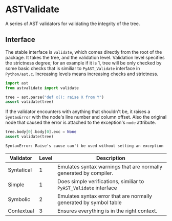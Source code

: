 # ASTValidate

A series of AST validators for validating the integrity of the tree.

## Interface
The stable interface is `validate`, which comes directly from the root of
the package. It takes the tree, and the validation level. Validation level
specifies the strictness degree; for an example if it is 1, tree will be only
checked by some basic checks that is similiar to `PyAST_Validate` interface in
`Python/ast.c`. Increasing levels means increasing checks and strictness.

```py
import ast
from astvalidate import validate

tree = ast.parse("def x(): raise X from Y")
assert validate(tree)
```

If the validator encounters with anything that shouldn't be, it raises a `SyntaxError`
with the node's line number and column offset. Also the original node that caused the
error is attached to the exception's `node` attribute.

```py
tree.body[0].body[0].exc = None
assert validate(tree)
```

```
SyntaxError: Raise's cause can't be used without setting an exception
```

| Validator       | Level  | Description                                                        |
| ---------       | -----  | -----------                                                        |
| Syntatical      | 1      | Emulates syntax warnings that are normally generated by compiler.  |
| Simple          | 1      | Does simple verifications, similiar to `PyAST_Validate` interface  |
| Symbolic        | 2      | Emulates syntax error that are normally generated by symbol table  |
| Contextual      | 3      | Ensures everything is in the right context.                        |
